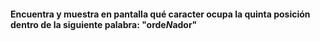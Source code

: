 #### Encuentra y muestra en pantalla qué caracter ocupa la quinta posición dentro de la siguiente palabra: "orde*N*ador"